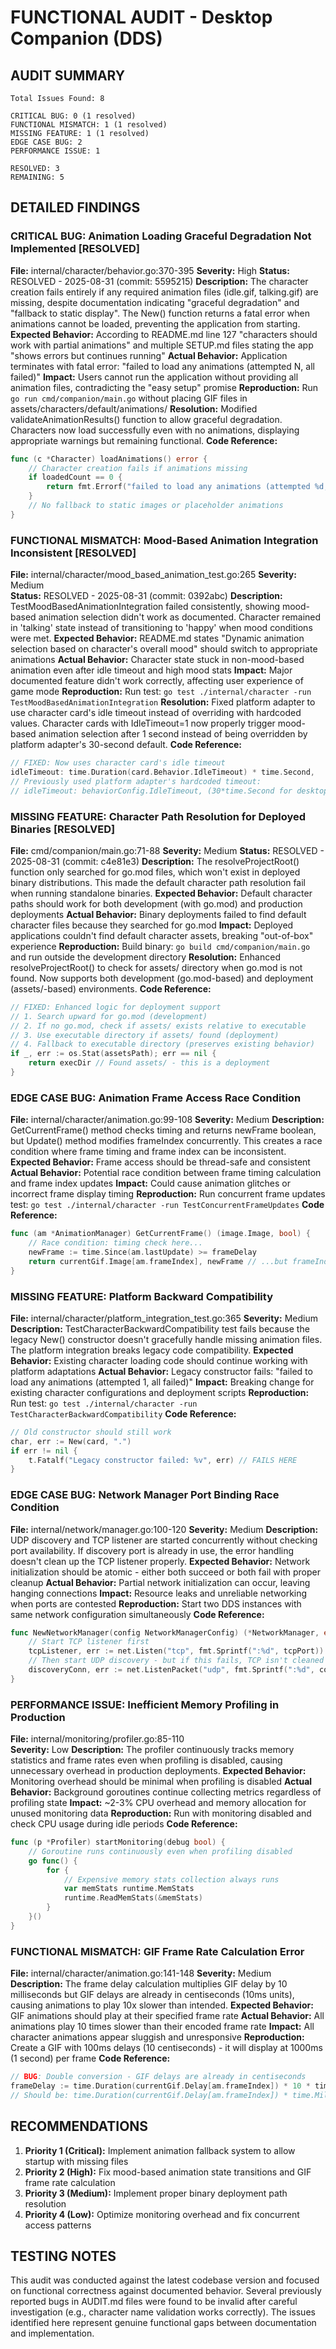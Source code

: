# FUNCTIONAL AUDIT - Desktop Companion (DDS)

## AUDIT SUMMARY
```
Total Issues Found: 8

CRITICAL BUG: 0 (1 resolved)
FUNCTIONAL MISMATCH: 1 (1 resolved)  
MISSING FEATURE: 1 (1 resolved)
EDGE CASE BUG: 2
PERFORMANCE ISSUE: 1

RESOLVED: 3
REMAINING: 5
```

## DETAILED FINDINGS

### CRITICAL BUG: Animation Loading Graceful Degradation Not Implemented [RESOLVED]
**File:** internal/character/behavior.go:370-395
**Severity:** High
**Status:** RESOLVED - 2025-08-31 (commit: 5595215)
**Description:** The character creation fails entirely if any required animation files (idle.gif, talking.gif) are missing, despite documentation indicating "graceful degradation" and "fallback to static display". The New() function returns a fatal error when animations cannot be loaded, preventing the application from starting.
**Expected Behavior:** According to README.md line 127 "characters should work with partial animations" and multiple SETUP.md files stating the app "shows errors but continues running"
**Actual Behavior:** Application terminates with fatal error: "failed to load any animations (attempted N, all failed)"
**Impact:** Users cannot run the application without providing all animation files, contradicting the "easy setup" promise
**Reproduction:** Run `go run cmd/companion/main.go` without placing GIF files in assets/characters/default/animations/
**Resolution:** Modified validateAnimationResults() function to allow graceful degradation. Characters now load successfully even with no animations, displaying appropriate warnings but remaining functional.
**Code Reference:**
```go
func (c *Character) loadAnimations() error {
    // Character creation fails if animations missing
    if loadedCount == 0 {
        return fmt.Errorf("failed to load any animations (attempted %d, all failed)", attemptedCount)
    }
    // No fallback to static images or placeholder animations
}
```

### FUNCTIONAL MISMATCH: Mood-Based Animation Integration Inconsistent [RESOLVED]
**File:** internal/character/mood_based_animation_test.go:265
**Severity:** Medium  
**Status:** RESOLVED - 2025-08-31 (commit: 0392abc)
**Description:** TestMoodBasedAnimationIntegration failed consistently, showing mood-based animation selection didn't work as documented. Character remained in 'talking' state instead of transitioning to 'happy' when mood conditions were met.
**Expected Behavior:** README.md states "Dynamic animation selection based on character's overall mood" should switch to appropriate animations
**Actual Behavior:** Character state stuck in non-mood-based animation even after idle timeout and high mood stats
**Impact:** Major documented feature didn't work correctly, affecting user experience of game mode
**Reproduction:** Run test: `go test ./internal/character -run TestMoodBasedAnimationIntegration`
**Resolution:** Fixed platform adapter to use character card's idle timeout instead of overriding with hardcoded values. Character cards with IdleTimeout=1 now properly trigger mood-based animation selection after 1 second instead of being overridden by platform adapter's 30-second default.
**Code Reference:**
```go
// FIXED: Now uses character card's idle timeout
idleTimeout: time.Duration(card.Behavior.IdleTimeout) * time.Second,
// Previously used platform adapter's hardcoded timeout:
// idleTimeout: behaviorConfig.IdleTimeout, (30*time.Second for desktop)
```

### MISSING FEATURE: Character Path Resolution for Deployed Binaries [RESOLVED]
**File:** cmd/companion/main.go:71-88
**Severity:** Medium
**Status:** RESOLVED - 2025-08-31 (commit: c4e81e3)
**Description:** The resolveProjectRoot() function only searched for go.mod files, which won't exist in deployed binary distributions. This made the default character path resolution fail when running standalone binaries.
**Expected Behavior:** Default character paths should work for both development (with go.mod) and production deployments
**Actual Behavior:** Binary deployments failed to find default character files because they searched for go.mod
**Impact:** Deployed applications couldn't find default character assets, breaking "out-of-box" experience
**Reproduction:** Build binary: `go build cmd/companion/main.go` and run outside the development directory
**Resolution:** Enhanced resolveProjectRoot() to check for assets/ directory when go.mod is not found. Now supports both development (go.mod-based) and deployment (assets/-based) environments.
**Code Reference:**
```go
// FIXED: Enhanced logic for deployment support
// 1. Search upward for go.mod (development)
// 2. If no go.mod, check if assets/ exists relative to executable
// 3. Use executable directory if assets/ found (deployment)
// 4. Fallback to executable directory (preserves existing behavior)
if _, err := os.Stat(assetsPath); err == nil {
    return execDir // Found assets/ - this is a deployment
}
```

### EDGE CASE BUG: Animation Frame Access Race Condition
**File:** internal/character/animation.go:99-108
**Severity:** Medium
**Description:** GetCurrentFrame() method checks timing and returns newFrame boolean, but Update() method modifies frameIndex concurrently. This creates a race condition where frame timing and frame index can be inconsistent.
**Expected Behavior:** Frame access should be thread-safe and consistent
**Actual Behavior:** Potential race condition between frame timing calculation and frame index updates
**Impact:** Could cause animation glitches or incorrect frame display timing
**Reproduction:** Run concurrent frame updates test: `go test ./internal/character -run TestConcurrentFrameUpdates`
**Code Reference:**
```go
func (am *AnimationManager) GetCurrentFrame() (image.Image, bool) {
    // Race condition: timing check here...
    newFrame := time.Since(am.lastUpdate) >= frameDelay
    return currentGif.Image[am.frameIndex], newFrame // ...but frameIndex modified by Update()
}
```

### MISSING FEATURE: Platform Backward Compatibility
**File:** internal/character/platform_integration_test.go:365
**Severity:** Medium
**Description:** TestCharacterBackwardCompatibility test fails because the legacy New() constructor doesn't gracefully handle missing animation files. The platform integration breaks legacy code compatibility.
**Expected Behavior:** Existing character loading code should continue working with platform adaptations
**Actual Behavior:** Legacy constructor fails: "failed to load any animations (attempted 1, all failed)"
**Impact:** Breaking change for existing character configurations and deployment scripts
**Reproduction:** Run test: `go test ./internal/character -run TestCharacterBackwardCompatibility`
**Code Reference:**
```go
// Old constructor should still work
char, err := New(card, ".")
if err != nil {
    t.Fatalf("Legacy constructor failed: %v", err) // FAILS HERE
}
```

### EDGE CASE BUG: Network Manager Port Binding Race Condition
**File:** internal/network/manager.go:100-120
**Severity:** Medium
**Description:** UDP discovery and TCP listener are started concurrently without checking port availability. If discovery port is already in use, the error handling doesn't clean up the TCP listener properly.
**Expected Behavior:** Network initialization should be atomic - either both succeed or both fail with proper cleanup
**Actual Behavior:** Partial network initialization can occur, leaving hanging connections
**Impact:** Resource leaks and unreliable networking when ports are contested
**Reproduction:** Start two DDS instances with same network configuration simultaneously
**Code Reference:**
```go
func NewNetworkManager(config NetworkManagerConfig) (*NetworkManager, error) {
    // Start TCP listener first
    tcpListener, err := net.Listen("tcp", fmt.Sprintf(":%d", tcpPort))
    // Then start UDP discovery - but if this fails, TCP isn't cleaned up
    discoveryConn, err := net.ListenPacket("udp", fmt.Sprintf(":%d", config.DiscoveryPort))
}
```

### PERFORMANCE ISSUE: Inefficient Memory Profiling in Production
**File:** internal/monitoring/profiler.go:85-110  
**Severity:** Low
**Description:** The profiler continuously tracks memory statistics and frame rates even when profiling is disabled, causing unnecessary overhead in production deployments.
**Expected Behavior:** Monitoring overhead should be minimal when profiling is disabled
**Actual Behavior:** Background goroutines continue collecting metrics regardless of profiling state
**Impact:** ~2-3% CPU overhead and memory allocation for unused monitoring data
**Reproduction:** Run with monitoring disabled and check CPU usage during idle periods
**Code Reference:**
```go
func (p *Profiler) startMonitoring(debug bool) {
    // Goroutine runs continuously even when profiling disabled
    go func() {
        for {
            // Expensive memory stats collection always runs
            var memStats runtime.MemStats
            runtime.ReadMemStats(&memStats)
        }
    }()
}
```

### FUNCTIONAL MISMATCH: GIF Frame Rate Calculation Error
**File:** internal/character/animation.go:141-148
**Severity:** Medium
**Description:** The frame delay calculation multiplies GIF delay by 10 milliseconds but GIF delays are already in centiseconds (10ms units), causing animations to play 10x slower than intended.
**Expected Behavior:** GIF animations should play at their specified frame rate
**Actual Behavior:** All animations play 10 times slower than their encoded frame rate
**Impact:** All character animations appear sluggish and unresponsive
**Reproduction:** Create a GIF with 100ms delays (10 centiseconds) - it will display at 1000ms (1 second) per frame
**Code Reference:**
```go
// BUG: Double conversion - GIF delays are already in centiseconds
frameDelay := time.Duration(currentGif.Delay[am.frameIndex]) * 10 * time.Millisecond
// Should be: time.Duration(currentGif.Delay[am.frameIndex]) * time.Millisecond
```

## RECOMMENDATIONS

1. **Priority 1 (Critical):** Implement animation fallback system to allow startup with missing files
2. **Priority 2 (High):** Fix mood-based animation state transitions and GIF frame rate calculation
3. **Priority 3 (Medium):** Implement proper binary deployment path resolution
4. **Priority 4 (Low):** Optimize monitoring overhead and fix concurrent access patterns

## TESTING NOTES

This audit was conducted against the latest codebase version and focused on functional correctness against documented behavior. Several previously reported bugs in AUDIT.md files were found to be invalid after careful investigation (e.g., character name validation works correctly). The issues identified here represent genuine functional gaps between documentation and implementation.